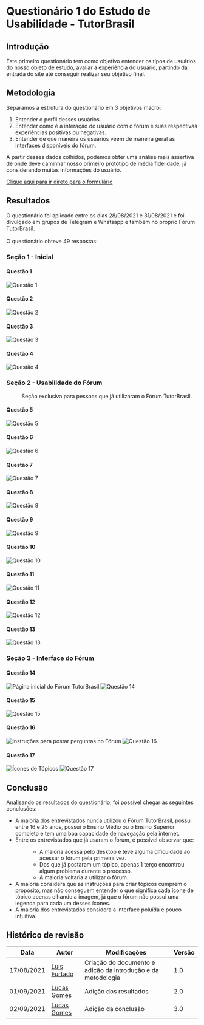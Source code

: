 # Questionário 1 do Estudo de Usabilidade - TutorBrasil

## Introdução

Este primeiro questionário tem como objetivo entender os tipos de usuários do nosso objeto de estudo, avaliar a experiência do usuário, partindo da entrada do site até conseguir realizar seu objetivo final.

## Metodologia

Separamos a estrutura do questionário em 3 objetivos macro:

1. Entender o perfil desses usuários.
2. Entender como é a interação do usuário com o fórum e suas respectivas experiências positivas ou negativas.
3. Entender de que maneira os usuários veem de maneira geral as interfaces disponíveis do fórum.

A partir desses dados colhidos, podemos obter uma análise mais assertiva de onde deve caminhar nosso primeiro protótipo de média fidelidade, já considerando muitas informações do usuário.

[Clique aqui para ir direto para o formulário](https://docs.google.com/forms/d/170DVtC7KdSbEB_eyIF9xbYJIqTbxn-KEHSGcHGRU3F0/edit?ts=611c2e1c)

## Resultados

O questionário foi aplicado entre os dias 28/08/2021 e 31/08/2021 e foi divulgado em grupos de Telegram e Whatsapp e também no próprio Fórum TutorBrasil.<br><br>
O questionário obteve 49 respostas:

### Seção 1 - Inicial

#### Questão 1
<img src="../../../assets/form1_questions/question1.png" alt="Questão 1"/>

#### Questão 2
<img src="../../../assets/form1_questions/question2.png" alt="Questão 2"/>

#### Questão 3
<img src="../../../assets/form1_questions/question3.png" alt="Questão 3"/>

#### Questão 4
<img src="../../../assets/form1_questions/question4.png" alt="Questão 4"/>

### Seção 2 - Usabilidade do Fórum
<p style="text-indent: 40px; align="justify"> Seção exclusiva para pessoas que já utilizaram o Fórum TutorBrasil.</p>

#### Questão 5
<img src="../../../assets/form1_questions/question5.png" alt="Questão 5"/>

#### Questão 6
<img src="../../../assets/form1_questions/question6.png" alt="Questão 6"/>

#### Questão 7
<img src="../../../assets/form1_questions/question7.png" alt="Questão 7"/>

#### Questão 8
<img src="../../../assets/form1_questions/question8.png" alt="Questão 8"/>

#### Questão 9
<img src="../../../assets/form1_questions/question9.png" alt="Questão 9"/>

#### Questão 10
<img src="../../../assets/form1_questions/question10.png" alt="Questão 10"/>

#### Questão 11
<img src="../../../assets/form1_questions/question11.png" alt="Questão 11"/>

#### Questão 12
<img src="../../../assets/form1_questions/question12.png" alt="Questão 12"/>

#### Questão 13
<img src="../../../assets/form1_questions/question13.png" alt="Questão 13"/>

### Seção 3 - Interface do Fórum


#### Questão 14
<img src="../../../assets/form1_questions/question14b.png" alt="Página inicial do Fórum TutorBrasil"/>

<img src="../../../assets/form1_questions/question14.png" alt="Questão 14"/>

#### Questão 15
<img src="../../../assets/form1_questions/question15.png" alt="Questão 15"/>

#### Questão 16
<img src="../../../assets/form1_questions/question16b.png" alt="Instruções para postar perguntas no Fórum"/>

<img src="../../../assets/form1_questions/question16.png" alt="Questão 16"/>

#### Questão 17
<img src="../../../assets/form1_questions/question17b.png" alt="Ícones de Tópicos"/>

<img src="../../../assets/form1_questions/question17.png" alt="Questão 17"/>

## Conclusão

Analisando os resultados do questionário, foi possível chegar às seguintes conclusões:

<ul>
    <li>A maioria dos entrevistados nunca utilizou o Fórum TutorBrasil, possui entre 16 e 25 anos, possui o Ensino Médio ou o Ensino Superior completo e tem uma boa capacidade de navegação pela internet.</li>
    <li>Entre os entrevistados que já usaram o fórum, é possível observar que:</li>
        <ul style="margin-left: 40px;">
            <li>A maioria acessa pelo desktop e teve alguma dificuldade ao acessar o fórum pela primeira vez.</li>
            <li>Dos que já postaram um tópico, apenas 1 terço encontrou algum problema durante o processo.</li>
            <li>A maioria voltaria a utilizar o fórum.</li>
        </ul>
    <li>A maioria considera que as instruções para criar tópicos cumprem o propósito, mas não conseguem entender o que significa cada ícone de tópico apenas olhando a imagem, já que o fórum não possui uma legenda para cada um desses ícones.</li>
    <li>A maioria dos entrevistados considera a interface poluída e pouco intuitiva.</li>
</ul>

## Histórico de revisão

| Data | Autor | Modificações | Versão |
| ---- | ----- | ------------ | ------ |
| 17/08/2021 | [Luís Furtado](https://github.com/luis-furtado) | Criação do documento e adição da introdução e da metodologia | 1.0 |
| 01/09/2021 | [Lucas Gomes](https://github.com/LucasGlopes) | Adição dos resultados | 2.0 |
| 02/09/2021 | [Lucas Gomes](https://github.com/LucasGlopes) | Adição da conclusão | 3.0 |

